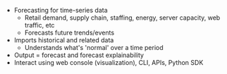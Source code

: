 
- Forecasting for time-series data
	- Retail demand, supply chain, staffing, energy, server capacity, web traffic, etc
	- Forecasts future trends/events
- Imports historical and related data
	- Understands what's 'normal' over a time period
- Output = forecast and forecast explainability
- Interact using web console (visualization), CLI, APIs, Python SDK